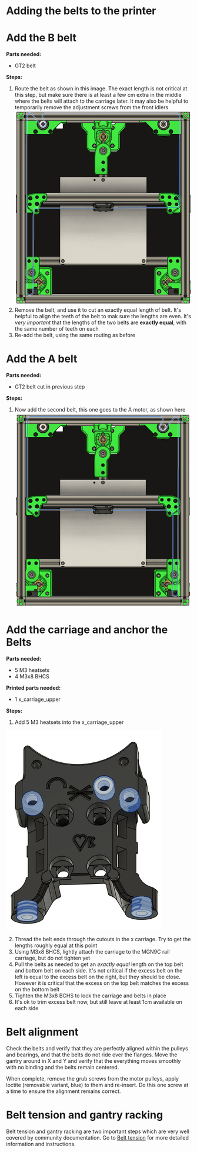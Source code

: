 # Adding the belts to the printer


# Add the B belt

**Parts needed:**
* GT2 belt

**Steps:**
1. Route the belt as shown in this image. The exact length is not critical at this step, but make sure there is at least a few cm extra in the middle where the belts will attach to the carriage later. It may also be helpful to temporarily remove the adjustment screws from the front idlers ![](images/b_belt_path.png)
2. Remove the belt, and use it to cut an exactly equal length of belt. It's helpful to align the teeth of the belt to mak sure the lengths are even. It's _very important_ that the lengths of the two belts are **exactly equal**, with the same number of teeth on each
3. Re-add the belt, using the same routing as before


# Add the A belt

**Parts needed:**
* GT2 belt cut in previous step

**Steps:**
1. Now add the second belt, this one goes to the A motor, as shown here ![](images/A_belt_path.png)



# Add the carriage and anchor the Belts

**Parts needed:**
* 5 M3 heatsets
* 4 M3x8 BHCS


**Printed parts needed:**
* 1 x_carriage_upper

**Steps:**
1. Add 5 M3 heatsets into the x_carriage_upper 

![](images/x_carriage_heatsets.png)

2. Thread the belt ends through the cutouts in the x carriage. Try to get the lengths roughly equal at this point
3. Using M3x8 BHCS, lightly attach the carriage to the MGN9C rail carriage, but do not tighten yet
4. Pull the belts as needed to get an *exactly equal* length on the top belt and bottom belt on each side. It's not critical if the excess belt on the left is equal to the excess belt on the right, but they should be close. However it is critical that the excess on the top belt matches the excess on the bottom belt
5. Tighten the M3x8 BCHS to lock the carriage and belts in place
6. It's ok to trim excess belt now, but still leave at least 1cm available on each side


# Belt alignment

Check the belts and verify that they are perfectly aligned within the pulleys and bearings, and that the belts do not ride over the flanges. Move the gantry around in X and Y and verify that the everything moves smoothly with no binding and the belts remain centered. 

When complete, remove the grub screws from the motor pulleys, apply loctite (removable variant, blue) to them and re-insert. Do this one screw at a time to ensure the alignment remains correct.


# Belt tension and gantry racking

Belt tension and gantry racking are two important steps which are very well covered by community documentation. Go to [Belt tension](https://docs.vorondesign.com/tuning/secondary_printer_tuning.html#belt-tension) for more detailed information and instructions. 
